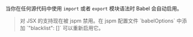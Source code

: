 当你在任何源代码中使用 `import` 或者 `export` 模块语法时 Babel 会自动启用。

<blockquote class="babel-callout babel-callout-info">
  <p>
    对 JSX 的支持现在被 jspm 禁用。在 jspm 配置文件 `babelOptions` 中添加 `"blacklist": []` 可以重新启用它。
  </p>
</blockquote>
